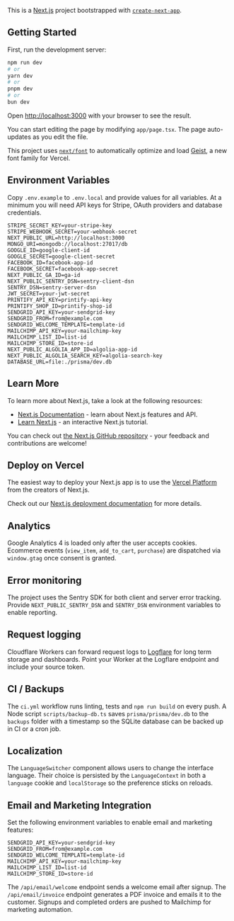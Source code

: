 This is a [Next.js](https://nextjs.org) project bootstrapped with [`create-next-app`](https://nextjs.org/docs/app/api-reference/cli/create-next-app).

## Getting Started

First, run the development server:

```bash
npm run dev
# or
yarn dev
# or
pnpm dev
# or
bun dev
```

Open [http://localhost:3000](http://localhost:3000) with your browser to see the result.

You can start editing the page by modifying `app/page.tsx`. The page auto-updates as you edit the file.

This project uses [`next/font`](https://nextjs.org/docs/app/building-your-application/optimizing/fonts) to automatically optimize and load [Geist](https://vercel.com/font), a new font family for Vercel.

## Environment Variables

Copy `.env.example` to `.env.local` and provide values for all variables. At a minimum you will need API keys for Stripe, OAuth providers and database credentials.

```
STRIPE_SECRET_KEY=your-stripe-key
STRIPE_WEBHOOK_SECRET=your-webhook-secret
NEXT_PUBLIC_URL=http://localhost:3000
MONGO_URI=mongodb://localhost:27017/db
GOOGLE_ID=google-client-id
GOOGLE_SECRET=google-client-secret
FACEBOOK_ID=facebook-app-id
FACEBOOK_SECRET=facebook-app-secret
NEXT_PUBLIC_GA_ID=ga-id
NEXT_PUBLIC_SENTRY_DSN=sentry-client-dsn
SENTRY_DSN=sentry-server-dsn
JWT_SECRET=your-jwt-secret
PRINTIFY_API_KEY=printify-api-key
PRINTIFY_SHOP_ID=printify-shop-id
SENDGRID_API_KEY=your-sendgrid-key
SENDGRID_FROM=from@example.com
SENDGRID_WELCOME_TEMPLATE=template-id
MAILCHIMP_API_KEY=your-mailchimp-key
MAILCHIMP_LIST_ID=list-id
MAILCHIMP_STORE_ID=store-id
NEXT_PUBLIC_ALGOLIA_APP_ID=algolia-app-id
NEXT_PUBLIC_ALGOLIA_SEARCH_KEY=algolia-search-key
DATABASE_URL=file:./prisma/dev.db
```


## Learn More

To learn more about Next.js, take a look at the following resources:

- [Next.js Documentation](https://nextjs.org/docs) - learn about Next.js features and API.
- [Learn Next.js](https://nextjs.org/learn) - an interactive Next.js tutorial.

You can check out [the Next.js GitHub repository](https://github.com/vercel/next.js) - your feedback and contributions are welcome!

## Deploy on Vercel

The easiest way to deploy your Next.js app is to use the [Vercel Platform](https://vercel.com/new?utm_medium=default-template&filter=next.js&utm_source=create-next-app&utm_campaign=create-next-app-readme) from the creators of Next.js.

Check out our [Next.js deployment documentation](https://nextjs.org/docs/app/building-your-application/deploying) for more details.

## Analytics

Google Analytics 4 is loaded only after the user accepts cookies. Ecommerce events (`view_item`, `add_to_cart`, `purchase`) are dispatched via `window.gtag` once consent is granted.

## Error monitoring

The project uses the Sentry SDK for both client and server error tracking. Provide `NEXT_PUBLIC_SENTRY_DSN` and `SENTRY_DSN` environment variables to enable reporting.

## Request logging

Cloudflare Workers can forward request logs to [Logflare](https://logflare.app/) for long term storage and dashboards. Point your Worker at the Logflare endpoint and include your source token.

## CI / Backups

The `ci.yml` workflow runs linting, tests and `npm run build` on every push. A Node script `scripts/backup-db.ts` saves `prisma/prisma/dev.db` to the `backups` folder with a timestamp so the SQLite database can be backed up in CI or a cron job.

## Localization

The `LanguageSwitcher` component allows users to change the interface language. Their choice is persisted by the `LanguageContext` in both a `language` cookie and `localStorage` so the preference sticks on reloads.

## Email and Marketing Integration

Set the following environment variables to enable email and marketing features:

```
SENDGRID_API_KEY=your-sendgrid-key
SENDGRID_FROM=from@example.com
SENDGRID_WELCOME_TEMPLATE=template-id
MAILCHIMP_API_KEY=your-mailchimp-key
MAILCHIMP_LIST_ID=list-id
MAILCHIMP_STORE_ID=store-id
```

The `/api/email/welcome` endpoint sends a welcome email after signup.
The `/api/email/invoice` endpoint generates a PDF invoice and emails it to the customer.
Signups and completed orders are pushed to Mailchimp for marketing automation.
